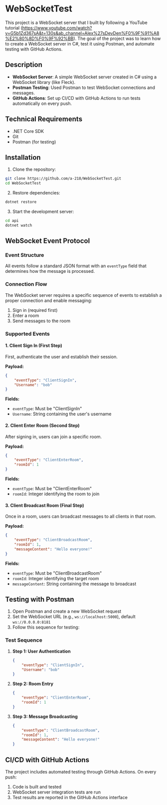 # WebSocketTest

This project is a WebSocket server that I built by following a YouTube tutorial 
(https://www.youtube.com/watch?v=G5b1Zd367sA&t=130s&ab_channel=Alex%27sDevDen%F0%9F%91%A8%E2%80%8D%F0%9F%92%BB).
The goal of the project was to learn how to create a WebSocket server in C#, test it using Postman, and automate testing with GitHub Actions.

## Description

- **WebSocket Server**: A simple WebSocket server created in C# using a WebSocket library (like Fleck).
- **Postman Testing**: Used Postman to test WebSocket connections and messages.
- **GitHub Actions**: Set up CI/CD with GitHub Actions to run tests automatically on every push.

## Technical Requirements
- .NET Core SDK
- Git
- Postman (for testing)

## Installation

1. Clone the repository:
```bash
git clone https://github.com/a-218/WebSocketTest.git
cd WebSocketTest
```

2. Restore dependencies:
```bash
dotnet restore
```

3. Start the development server:
```bash
cd api
dotnet watch
```

## WebSocket Event Protocol

### Event Structure
All events follow a standard JSON format with an `eventType` field that determines how the message is processed.

### Connection Flow
The WebSocket server requires a specific sequence of events to establish a proper connection and enable messaging:

1. Sign in (required first)
2. Enter a room
3. Send messages to the room

### Supported Events

#### 1. Client Sign In (First Step)
First, authenticate the user and establish their session.

**Payload:**
```json
{
    "eventType": "ClientSignIn",
    "Username": "bob"
}
```

**Fields:**
- `eventType`: Must be "ClientSignIn"
- `Username`: String containing the user's username

#### 2. Client Enter Room (Second Step)
After signing in, users can join a specific room.

**Payload:**
```json
{
    "eventType": "ClientEnterRoom",
    "roomId": 1
}
```

**Fields:**
- `eventType`: Must be "ClientEnterRoom"
- `roomId`: Integer identifying the room to join

#### 3. Client Broadcast Room (Final Step)
Once in a room, users can broadcast messages to all clients in that room.

**Payload:**
```json
{
    "eventType": "ClientBroadcastRoom",
    "roomId": 1,
    "messageContent": "Hello everyone!"
}
```

**Fields:**
- `eventType`: Must be "ClientBroadcastRoom"
- `roomId`: Integer identifying the target room
- `messageContent`: String containing the message to broadcast

## Testing with Postman

1. Open Postman and create a new WebSocket request
2. Set the WebSocket URL (e.g., `ws://localhost:5000`), default `ws://0.0.0.0:8181`
3. Follow this sequence for testing:

### Test Sequence

1. **Step 1: User Authentication**
   ```json
   {
       "eventType": "ClientSignIn",
       "Username": "bob"
   }
   ```

2. **Step 2: Room Entry**
   ```json
   {
       "eventType": "ClientEnterRoom",
       "roomId": 1
   }
   ```


3. **Step 3: Message Broadcasting**
   ```json
   {
       "eventType": "ClientBroadcastRoom",
       "roomId": 1,
       "messageContent": "Hello everyone!"
   }
   ```


## CI/CD with GitHub Actions

The project includes automated testing through GitHub Actions. On every push:

1. Code is built and tested
2. WebSocket server integration tests are run
3. Test results are reported in the GitHub Actions interface

